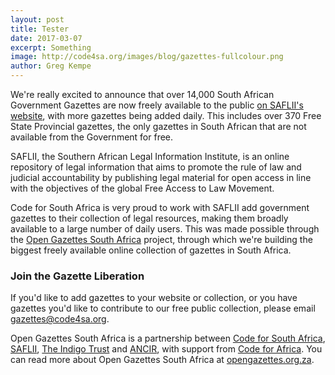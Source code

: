 ```yaml
---
layout: post
title: Tester
date: 2017-03-07
excerpt: Something
image: http://code4sa.org/images/blog/gazettes-fullcolour.png
author: Greg Kempe
---
```

We're really excited to announce that over 14,000 South African Government Gazettes are now freely available to
the public [on SAFLII's website](http://www.saflii.org/content/south-africa-index), with more gazettes being added daily. This includes over 370 Free State Provincial gazettes, the only gazettes in South African that are not available from the Government for free.

SAFLII, the Southern African Legal Information Institute, is an online repository of legal information that aims to promote the rule of law and judicial accountability by publishing legal material for open access in line with the objectives of the global Free Access to Law Movement.

Code for South Africa is very proud to work with SAFLII add government gazettes to their collection of legal resources, making them broadly available to a large number of daily users. This was made possible through the [Open Gazettes South Africa](http://opengazettes.org.za) project, through which we're building the biggest freely available online collection of gazettes in South Africa. 

### Join the Gazette Liberation

If you'd like to add gazettes to your website or collection, or you have gazettes you'd like to contribute to our free public collection, please email [gazettes@code4sa.org](mailto:gazettes@code4sa.org).

Open Gazettes South Africa is a partnership between [Code for South Africa](http://code4sa.org), [SAFLII](http://www.saflii.org), [The Indigo Trust](https://indigotrust.org.uk/) and [ANCIR](https://investigativecenters.org/), with support from [Code for Africa](https://codeforafrica.org/). You can read more about Open Gazettes South Africa at [opengazettes.org.za](http://opengazettes.org.za/).
